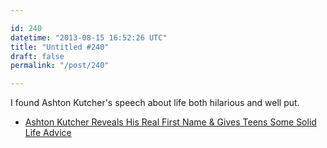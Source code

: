 ```yaml
---

id: 240
datetime: "2013-08-15 16:52:26 UTC"
title: "Untitled #240"
draft: false
permalink: "/post/240"

---
```


I found Ashton Kutcher's speech about life both hilarious and well put. 

 
 * [Ashton Kutcher Reveals His Real First Name & Gives Teens Some Solid Life Advice](https://laughingsquid.com/ashton-kutcher-reveals-his-real-first-name-gives-teens-some-solid-life-advice/)



